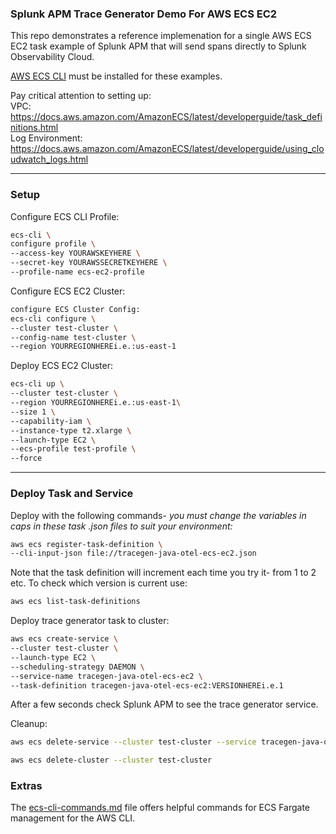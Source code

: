 ### Splunk APM Trace Generator Demo For AWS ECS EC2

This repo demonstrates a reference implemenation for a single AWS ECS EC2 task example of Splunk APM that will send spans directly to Splunk Observability Cloud.  

[AWS ECS CLI](https://docs.aws.amazon.com/AmazonECS/latest/developerguide/ECS_CLI.html) must be installed for these examples.

Pay critical attention to setting up:  
VPC: https://docs.aws.amazon.com/AmazonECS/latest/developerguide/task_definitions.html  
Log Environment: https://docs.aws.amazon.com/AmazonECS/latest/developerguide/using_cloudwatch_logs.html  

---
### Setup

Configure ECS CLI Profile:  
```bash
ecs-cli \
configure profile \
--access-key YOURAWSKEYHERE \
--secret-key YOURAWSSECRETKEYHERE \
--profile-name ecs-ec2-profile
```

Configure ECS EC2 Cluster:  
```bash
configure ECS Cluster Config:
ecs-cli configure \
--cluster test-cluster \
--config-name test-cluster \
--region YOURREGIONHEREi.e.:us-east-1
```

Deploy ECS EC2 Cluster:
```bash
ecs-cli up \
--cluster test-cluster \
--region YOURREGIONHEREi.e.:us-east-1\
--size 1 \
--capability-iam \
--instance-type t2.xlarge \
--launch-type EC2 \
--ecs-profile test-profile \
--force
```
---
### Deploy Task and Service

Deploy with the following commands- *you must change the variables in caps in these task .json files to suit your environment:*

```bash
aws ecs register-task-definition \
--cli-input-json file://tracegen-java-otel-ecs-ec2.json
```

Note that the task definition will increment each time you try it- from 1 to 2 etc. To check which version is current use:  
```bash
aws ecs list-task-definitions
```

Deploy trace generator task to cluster:

```bash
aws ecs create-service \
--cluster test-cluster \
--launch-type EC2 \
--scheduling-strategy DAEMON \
--service-name tracegen-java-otel-ecs-ec2 \
--task-definition tracegen-java-otel-ecs-ec2:VERSIONHEREi.e.1
```

After a few seconds check Splunk APM to see the trace generator service.

Cleanup:  
```bash
aws ecs delete-service --cluster test-cluster --service tracegen-java-otel-ecs-ec2 --force
```
```bash
aws ecs delete-cluster --cluster test-cluster
```

### Extras

The [ecs-cli-commands.md](./ecs-cli-commands.md) file offers helpful commands for ECS Fargate management for the AWS CLI.